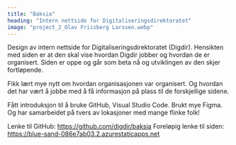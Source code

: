 ```yaml
---
title: "Baksia"
heading: "Intern nettside for Digitaliseringsdirektoratet"
image: "project_2_Olav Friisberg Larssen.webp"
---
```


Design av intern nettside for Digitaliseringsdirektoratet (Digdir). Hensikten med siden er at den skal vise hvordan Digdir jobber og hvordan de er organisert. Siden er oppe og går som beta nå og utviklingen av den skjer fortløpende. 

Fikk lært mye nytt om hvordan organisasjonen var organisert. Og hvordan det har vært å jobbe med å få informasjon på plass til de forskjellige sidene. 

Fått introduksjon til å bruke GitHub, Visual Studio Code. Brukt mye Figma. Og har samarbeidet på tvers av lokasjoner med mange flinke folk! 

Lenke til GitHub: https://github.com/digdir/baksia
Foreløpig lenke til siden: https://blue-sand-086e7ab03.2.azurestaticapps.net
